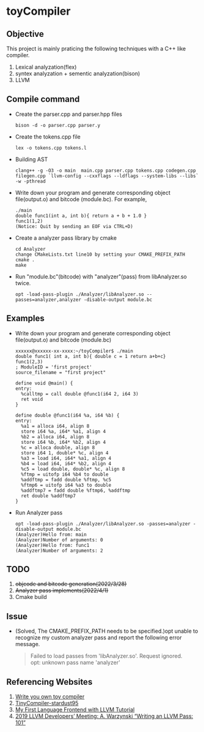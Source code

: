 # toyCompiler
## Objective
  This project is mainly praticing the following techniques with a C++ like compiler.
  1. Lexical analyzation(flex)
  2. syntex analyzation + sementic analyzation(bison)
  3. LLVM
## Compile command
  * Create the parser.cpp and parser.hpp files
    ```
    bison -d -o parser.cpp parser.y
    ```

  * Create the tokens.cpp file
    ```
    lex -o tokens.cpp tokens.l
    ```

  * Building AST 
    ```
    clang++ -g -O3 -o main  main.cpp parser.cpp tokens.cpp codegen.cpp filegen.cpp `llvm-config --cxxflags --ldflags --system-libs --libs` -w -pthread
    ```

  * Write down your program and generate corresponding object file(output.o) and bitcode (module.bc). For example,
    ```
    ./main
    double func1(int a, int b){ return a + b + 1.0 }
    func1(1,2)
    (Notice: Quit by sending an EOF via CTRL+D)
    ```

  * Create a analyzer pass library by cmake
    ```
    cd Analyzer
    change CMakeLists.txt line10 by setting your CMAKE_PREFIX_PATH
    cmake .
    make
    ```

  * Run "module.bc"(bitcode) with "analyzer"(pass) from libAnalyzer.so twice.
    ```
    opt -load-pass-plugin ./Analyzer/libAnalyzer.so --passes=analyzer,analyzer -disable-output module.bc
    ```
## Examples
  * Write down your program and generate corresponding object file(output.o) and bitcode (module.bc) 
    ```
    xxxxxx@xxxxxx-xx-xxxx:~/toyCompiler$ ./main
    double func1( int a, int b){ double c = 1 return a+b+c}
    func1(2,3)
    ; ModuleID = 'first project'
    source_filename = "first project"

    define void @main() {
    entry:
      %calltmp = call double @func1(i64 2, i64 3)
      ret void
    }

    define double @func1(i64 %a, i64 %b) {
    entry:
      %a1 = alloca i64, align 8
      store i64 %a, i64* %a1, align 4
      %b2 = alloca i64, align 8
      store i64 %b, i64* %b2, align 4
      %c = alloca double, align 8
      store i64 1, double* %c, align 4
      %a3 = load i64, i64* %a1, align 4
      %b4 = load i64, i64* %b2, align 4
      %c5 = load double, double* %c, align 8
      %ftmp = uitofp i64 %b4 to double
      %addftmp = fadd double %ftmp, %c5
      %ftmp6 = uitofp i64 %a3 to double
      %addftmp7 = fadd double %ftmp6, %addftmp
      ret double %addftmp7
    }
    ```
  * Run Analyzer pass
    ```
    opt -load-pass-plugin ./Analyzer/libAnalyzer.so -passes=analyzer -disable-output module.bc
    (Analyzer)Hello from: main
    (Analyzer)Number of arguments: 0
    (Analyzer)Hello from: func1
    (Analyzer)Number of arguments: 2
    ```
## TODO
  1. ~~objcode and bitcode generation(2022/3/28)~~
  2. ~~Analyzer pass implements(2022/4/1)~~
  3. Cmake build 
## Issue
  * (Solved, The CMAKE_PREFIX_PATH needs to be specified.)opt unable to recognize my custom analyzer pass and report the following error message. 
    > Failed to load passes from 'libAnalyzer.so'. Request ignored. \
    opt: unknown pass name 'analyzer'
  
## Referencing Websites
  1. [Write you own toy compiler](https://gnuu.org/2009/09/18/writing-your-own-toy-compiler/)
  2. [TinyCompiler-stardust95](https://github.com/stardust95/TinyCompiler)
  3. [My First Language Frontend with LLVM Tutorial](https://github.com/stardust95/TinyCompiler)
  4. [2019 LLVM Developers’ Meeting: A. Warzynski “Writing an LLVM Pass: 101”](https://www.youtube.com/watch?v=ar7cJl2aBuU&t=209s)
